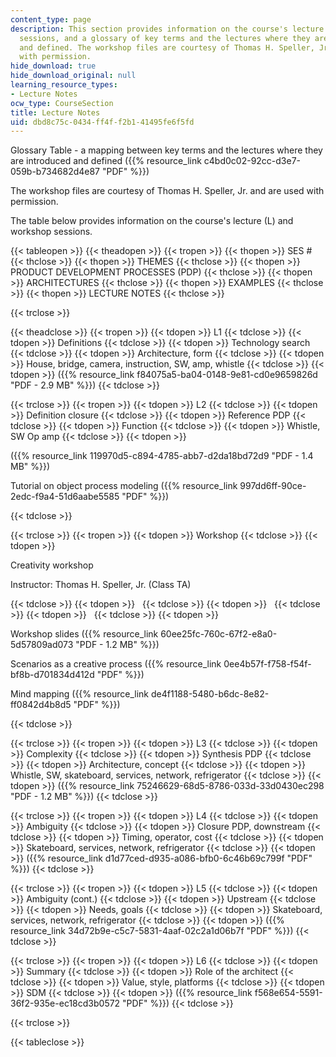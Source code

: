 ```yaml
---
content_type: page
description: This section provides information on the course's lecture and workshop
  sessions, and a glossary of key terms and the lectures where they are introduced
  and defined. The workshop files are courtesy of Thomas H. Speller, Jr. and are used
  with permission.
hide_download: true
hide_download_original: null
learning_resource_types:
- Lecture Notes
ocw_type: CourseSection
title: Lecture Notes
uid: dbd8c75c-0434-ff4f-f2b1-41495fe6f5fd
---
```


Glossary Table - a mapping between key terms and the lectures where they are introduced and defined ({{% resource_link c4bd0c02-92cc-d3e7-059b-b734682d4e87 "PDF" %}})

The workshop files are courtesy of Thomas H. Speller, Jr. and are used with permission.

The table below provides information on the course's lecture (L) and workshop sessions.

{{< tableopen >}}
{{< theadopen >}}
{{< tropen >}}
{{< thopen >}}
SES #
{{< thclose >}}
{{< thopen >}}
THEMES
{{< thclose >}}
{{< thopen >}}
PRODUCT DEVELOPMENT PROCESSES (PDP)
{{< thclose >}}
{{< thopen >}}
ARCHITECTURES
{{< thclose >}}
{{< thopen >}}
EXAMPLES
{{< thclose >}}
{{< thopen >}}
LECTURE NOTES
{{< thclose >}}

{{< trclose >}}

{{< theadclose >}}
{{< tropen >}}
{{< tdopen >}}
L1
{{< tdclose >}}
{{< tdopen >}}
Definitions
{{< tdclose >}}
{{< tdopen >}}
Technology search
{{< tdclose >}}
{{< tdopen >}}
Architecture, form
{{< tdclose >}}
{{< tdopen >}}
House, bridge, camera, instruction, SW, amp, whistle
{{< tdclose >}}
{{< tdopen >}}
({{% resource_link f84075a5-ba04-0148-9e81-cd0e9659826d "PDF - 2.9 MB" %}})
{{< tdclose >}}

{{< trclose >}}
{{< tropen >}}
{{< tdopen >}}
L2
{{< tdclose >}}
{{< tdopen >}}
Definition closure
{{< tdclose >}}
{{< tdopen >}}
Reference PDP
{{< tdclose >}}
{{< tdopen >}}
Function
{{< tdclose >}}
{{< tdopen >}}
Whistle, SW Op amp
{{< tdclose >}}
{{< tdopen >}}


({{% resource_link 119970d5-c894-4785-abb7-d2da18bd72d9 "PDF - 1.4 MB" %}})

Tutorial on object process modeling ({{% resource_link 997dd6ff-90ce-2edc-f9a4-51d6aabe5585 "PDF" %}})


{{< tdclose >}}

{{< trclose >}}
{{< tropen >}}
{{< tdopen >}}
Workshop
{{< tdclose >}}
{{< tdopen >}}


Creativity workshop

Instructor: Thomas H. Speller, Jr. (Class TA)


{{< tdclose >}}
{{< tdopen >}}
 
{{< tdclose >}}
{{< tdopen >}}
 
{{< tdclose >}}
{{< tdopen >}}
 
{{< tdclose >}}
{{< tdopen >}}


Workshop slides ({{% resource_link 60ee25fc-760c-67f2-e8a0-5d57809ad073 "PDF - 1.2 MB" %}})

Scenarios as a creative process ({{% resource_link 0ee4b57f-f758-f54f-bf8b-d701834d412d "PDF" %}})

Mind mapping ({{% resource_link de4f1188-5480-b6dc-8e82-ff0842d4b8d5 "PDF" %}})


{{< tdclose >}}

{{< trclose >}}
{{< tropen >}}
{{< tdopen >}}
L3
{{< tdclose >}}
{{< tdopen >}}
Complexity
{{< tdclose >}}
{{< tdopen >}}
Synthesis PDP
{{< tdclose >}}
{{< tdopen >}}
Architecture, concept
{{< tdclose >}}
{{< tdopen >}}
Whistle, SW, skateboard, services, network, refrigerator
{{< tdclose >}}
{{< tdopen >}}
({{% resource_link 75246629-68d5-8786-033d-33d0430ec298 "PDF - 1.2 MB" %}})
{{< tdclose >}}

{{< trclose >}}
{{< tropen >}}
{{< tdopen >}}
L4
{{< tdclose >}}
{{< tdopen >}}
Ambiguity
{{< tdclose >}}
{{< tdopen >}}
Closure PDP, downstream
{{< tdclose >}}
{{< tdopen >}}
Timing, operator, cost
{{< tdclose >}}
{{< tdopen >}}
Skateboard, services, network, refrigerator
{{< tdclose >}}
{{< tdopen >}}
({{% resource_link d1d77ced-d935-a086-bfb0-6c46b69c799f "PDF" %}})
{{< tdclose >}}

{{< trclose >}}
{{< tropen >}}
{{< tdopen >}}
L5
{{< tdclose >}}
{{< tdopen >}}
Ambiguity (cont.)
{{< tdclose >}}
{{< tdopen >}}
Upstream
{{< tdclose >}}
{{< tdopen >}}
Needs, goals
{{< tdclose >}}
{{< tdopen >}}
Skateboard, services, network, refrigerator
{{< tdclose >}}
{{< tdopen >}}
({{% resource_link 34d72b9e-c5c7-5831-4aaf-02c2a1d06b7f "PDF" %}})
{{< tdclose >}}

{{< trclose >}}
{{< tropen >}}
{{< tdopen >}}
L6
{{< tdclose >}}
{{< tdopen >}}
Summary
{{< tdclose >}}
{{< tdopen >}}
Role of the architect
{{< tdclose >}}
{{< tdopen >}}
Value, style, platforms
{{< tdclose >}}
{{< tdopen >}}
SDM
{{< tdclose >}}
{{< tdopen >}}
({{% resource_link f568e654-5591-36f2-935e-ec18cd3b0572 "PDF" %}})
{{< tdclose >}}

{{< trclose >}}

{{< tableclose >}}
